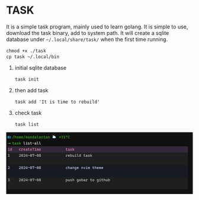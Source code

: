 # TASK

It is a simple task program, mainly used to learn golang. It is simple to use, download
the task binary, add to system path. It will create a sqlite database under `~/.local/share/task/`
when the first time running.

```shell
chmod +x ./task
cp task ~/.local/bin
```

1. initial sqlite database

    ```shell
    task init
    ```

2. then add task

    ```shell
    task add 'It is time to rebuild'
    ```

3. check task

    ```shell
    task list
    ```

![usage](./.images/usage.png) 
